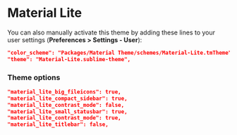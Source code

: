 # Material Lite

You can also manually activate this theme by adding these lines to your user settings (**Preferences > Settings - User**):

```json
"color_scheme": "Packages/Material Theme/schemes/Material-Lite.tmTheme",
"theme": "Material-Lite.sublime-theme",
```


### Theme options

```json
"material_lite_big_fileicons": true,
"material_lite_compact_sidebar": true,
"material_lite_contrast_mode": false,
"material_lite_small_statusbar": true,
"material_lite_contrast_mode": true,
"material_lite_titlebar": false,
```
